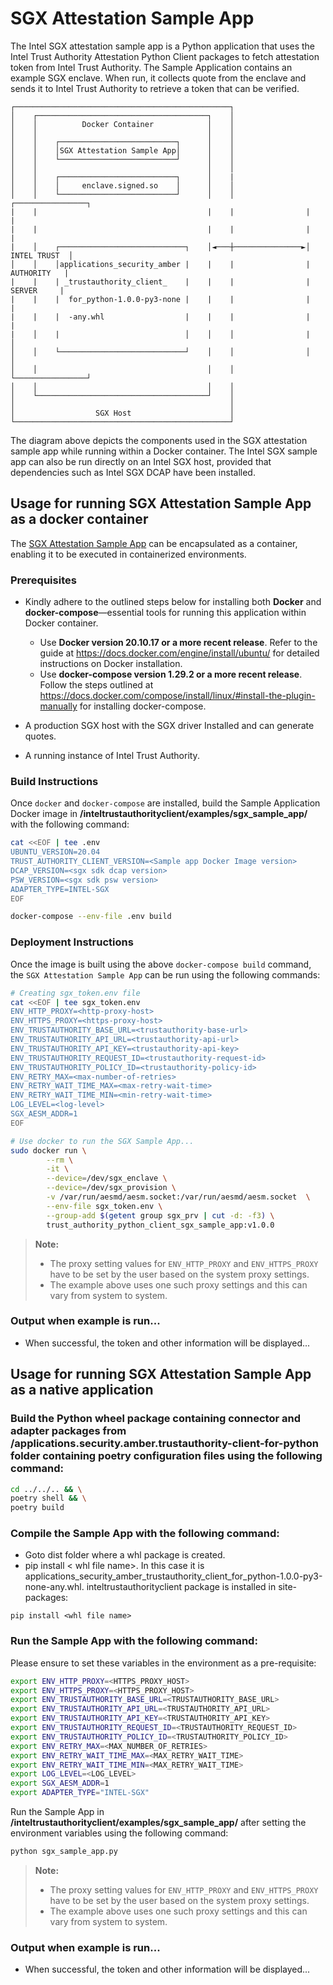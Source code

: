 # SGX Attestation Sample App
The Intel SGX attestation sample app is a Python application that uses the Intel Trust Authority Attestation Python Client packages
to fetch attestation token from Intel Trust Authority. The Sample Application contains an example SGX enclave. When run, 
it collects quote from the enclave and sends it to Intel Trust Authority to retrieve a token that can be verified.

```
┌────────────────────────────────────────────────┐
│    ┌──────────────────────────────────────┐    │
│    │          Docker Container            │    │
│    │                                      │    │
│    │    ┌──────────────────────────┐      │    │
│    │    │SGX Attestation Sample App│      │    │                
│    │    └──────────────────────────┘      │    │                                
│    │                                      │    │                                
│    │    ┌──────────────────────────┐      │    |
│    │    │     enclave.signed.so    │      │    │                
│    │    └──────────────────────────┘      │    │                ┌────────────────┐
|    |                                      |    |                |                |
|    |                                      |    |                |                |
|    │    ┌────────────────────────────┐    │◄───┼───────────────►│   INTEL TRUST  │
│    │    │applications_security_amber |    |    |                |    AUTHORITY   |
|    |    | _trustauthority_client_    |    |    |                |     SERVER     |
|    |    |  for_python-1.0.0-py3-none |    |    |                |                |
|    |    |  -any.whl                  |    |    |                |                |
|    │    |                            │    │    │                |                │
│    │    └────────────────────────────┘    │    │                │                │
│    │                                      │    │                └────────────────┘
│    │                                      │    │
│    └──────────────────────────────────────┘    │
│                                                │
│                  SGX Host                      │
└────────────────────────────────────────────────┘
```
The diagram above depicts the components used in the SGX attestation sample app while running within
a Docker container. The Intel SGX sample app can also be run directly on an Intel SGX host, provided that dependencies such as Intel SGX DCAP have been installed. 


## Usage for running SGX Attestation Sample App as a docker container

The [SGX Attestation Sample App](../sgx_sample_app/sgx_sample_app.py) can be encapsulated as a container, enabling it to be executed in containerized environments.

### Prerequisites

- Kindly adhere to the outlined steps below for installing both <b>Docker</b> and <b>docker-compose</b>—essential tools for running this application within Docker container.

    - Use <b>Docker version 20.10.17 or a more recent release</b>. Refer to the guide at https://docs.docker.com/engine/install/ubuntu/ for detailed instructions on Docker installation.
    - Use <b>docker-compose version 1.29.2 or a more recent release</b>. Follow the steps outlined at https://docs.docker.com/compose/install/linux/#install-the-plugin-manually for installing docker-compose.
- A production SGX host with the SGX driver Installed and can generate quotes.
- A running instance of Intel Trust Authority.



### Build Instructions

Once `docker` and `docker-compose` are installed, build the Sample Application Docker image in **/inteltrustauthorityclient/examples/sgx_sample_app/** with the following command:

```sh
cat <<EOF | tee .env
UBUNTU_VERSION=20.04
TRUST_AUTHORITY_CLIENT_VERSION=<Sample app Docker Image version>
DCAP_VERSION=<sgx sdk dcap version>
PSW_VERSION=<sgx sdk psw version>
ADAPTER_TYPE=INTEL-SGX
EOF

docker-compose --env-file .env build
```

### Deployment Instructions

Once the image is built using the above `docker-compose build` command,
the `SGX Attestation Sample App` can be run using the following commands:

```sh
# Creating sgx_token.env file
cat <<EOF | tee sgx_token.env
ENV_HTTP_PROXY=<http-proxy-host>
ENV_HTTPS_PROXY=<https-proxy-host>
ENV_TRUSTAUTHORITY_BASE_URL=<trustauthority-base-url>
ENV_TRUSTAUTHORITY_API_URL=<trustauthority-api-url>
ENV_TRUSTAUTHORITY_API_KEY=<trustauthority-api-key>
ENV_TRUSTAUTHORITY_REQUEST_ID=<trustauthority-request-id>
ENV_TRUSTAUTHORITY_POLICY_ID=<trustauthority-policy-id>
ENV_RETRY_MAX=<max-number-of-retries>
ENV_RETRY_WAIT_TIME_MAX=<max-retry-wait-time>
ENV_RETRY_WAIT_TIME_MIN=<min-retry-wait-time>
LOG_LEVEL=<log-level>
SGX_AESM_ADDR=1
EOF

# Use docker to run the SGX Sample App...
sudo docker run \
        --rm \
        -it \
        --device=/dev/sgx_enclave \
        --device=/dev/sgx_provision \
        -v /var/run/aesmd/aesm.socket:/var/run/aesmd/aesm.socket  \
        --env-file sgx_token.env \
        --group-add $(getent group sgx_prv | cut -d: -f3) \
        trust_authority_python_client_sgx_sample_app:v1.0.0

```

> **Note:**
>
> - The proxy setting values for `ENV_HTTP_PROXY` and `ENV_HTTPS_PROXY` have to be set by the user based on the system proxy settings.
> - The example above uses one such proxy settings and this can vary from system to system.

### Output when example is run...
- When successful, the token and other information will be displayed...


## Usage for running SGX Attestation Sample App as a native application

### Build the Python wheel package containing connector and adapter packages from **/applications.security.amber.trustauthority-client-for-python** folder containing poetry configuration files using the following command:

```sh
cd ../../.. && \
poetry shell && \
poetry build
```

### Compile the Sample App with the following command:

- Goto  dist folder where a whl package is created.
- pip install < whl file name>. In this case it is applications_security_amber_trustauthority_client_for_python-1.0.0-py3-none-any.whl. inteltrustauthorityclient package is installed in site-packages:
```
pip install <whl file name>
```

### Run the Sample App with the following command:

Please ensure to set these variables in the environment as a pre-requisite:

```sh
export ENV_HTTP_PROXY=<HTTPS_PROXY_HOST>
export ENV_HTTPS_PROXY=<HTTPS_PROXY_HOST>
export ENV_TRUSTAUTHORITY_BASE_URL=<TRUSTAUTHORITY_BASE_URL>
export ENV_TRUSTAUTHORITY_API_URL=<TRUSTAUTHORITY_API_URL>
export ENV_TRUSTAUTHORITY_API_KEY=<TRUSTAUTHORITY_API_KEY>
export ENV_TRUSTAUTHORITY_REQUEST_ID=<TRUSTAUTHORITY_REQUEST_ID>
export ENV_TRUSTAUTHORITY_POLICY_ID=<TRUSTAUTHORITY_POLICY_ID>
export ENV_RETRY_MAX=<MAX_NUMBER_OF_RETRIES>
export ENV_RETRY_WAIT_TIME_MAX=<MAX_RETRY_WAIT_TIME>
export ENV_RETRY_WAIT_TIME_MIN=<MAX_RETRY_WAIT_TIME>
export LOG_LEVEL=<LOG_LEVEL>
export SGX_AESM_ADDR=1
export ADAPTER_TYPE="INTEL-SGX"
```

Run the Sample App in **/inteltrustauthorityclient/examples/sgx_sample_app/** after setting the environment variables using the following command:

```sh
python sgx_sample_app.py
```

> **Note:**
> - The proxy setting values for `ENV_HTTP_PROXY` and `ENV_HTTPS_PROXY` have to be set by the user based on the system proxy settings.
> - The example above uses one such proxy settings and this can vary from system to system.

### Output when example is run...
- When successful, the token and other information will be displayed...
